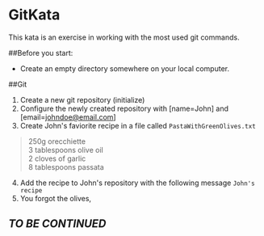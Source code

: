 # GitKata

This kata is an exercise in working with the most used git commands.

##Before you start: 
 * Create an empty directory somewhere on your local computer.

##Git

1. Create a new git repository (initialize)
2. Configure the newly created repository with [name=John] and [email=johndoe@email.com]
3. Create John's faviorite recipe in a file called `PastaWithGreenOlives.txt`

> 250g orecchiette  
> 3 tablespoons olive oil  
> 2 cloves of	garlic  
> 8 tablespoons passata  

4. Add the recipe to John's repository with the following message `John's recipe`
5. You forgot the olives, 

## *TO BE CONTINUED*
